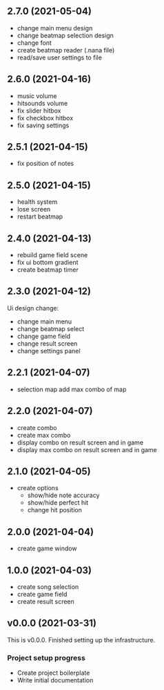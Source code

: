 ## 2.7.0 (2021-05-04)

- change main menu design
- change beatmap selection design
- change font
- create beatmap reader (.nana file)
- read/save user settings to file

## 2.6.0 (2021-04-16)

- music volume
- hitsounds volume
- fix slider hitbox
- fix checkbox hitbox
- fix saving settings

## 2.5.1 (2021-04-15)

- fix position of notes

## 2.5.0 (2021-04-15)

- health system
- lose screen
- restart beatmap

## 2.4.0 (2021-04-13)

- rebuild game field scene
- fix ui bottom gradient
- create beatmap timer

## 2.3.0 (2021-04-12)

Ui design change:

- change main menu
- change beatmap select
- change game field
- change result screen
- change settings panel

## 2.2.1 (2021-04-07)

- selection map add max combo of map

## 2.2.0 (2021-04-07)

- create combo
- create max combo
- display combo on result screen and in game
- display max combo on result screen and in game

## 2.1.0 (2021-04-05)

- create options
  - show/hide note accuracy
  - show/hide perfect hit
  - change hit position

## 2.0.0 (2021-04-04)

- create game window

## 1.0.0 (2021-04-03)

- create song selection
- create game field
- create result screen

## v0.0.0 (2021-03-31)

This is v0.0.0. Finished setting up the infrastructure.

### Project setup progress

- Create project boilerplate
- Write initial documentation
